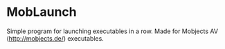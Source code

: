 MobLaunch
=========

Simple program for launching executables in a row. Made for Mobjects AV (http://mobjects.de/) executables.
